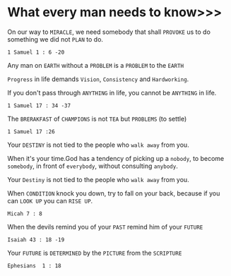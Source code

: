 # What every man needs to know>>>

On our way to `MIRACLE`, we need somebody that shall `PROVOKE` us to do something we did not `PLAN` to do. 
```
1 Samuel 1 : 6 -20
```
Any man on `EARTH` without a `PROBLEM` is a `PROBLEM` to the `EARTH`

`Progress` in life demands `Vision`, `Consistency` and `Hardworking`.

If you don't pass through `ANYTHING` in life, you cannot be `ANYTHING` in life.
```
1 Samuel 17 : 34 -37
```
The `BRERAKFAST` of `CHAMPIONS` is not `TEA` but `PROBLEMS` (to settle)
```
1 Samuel 17 :26
```
Your `DESTINY` is not tied to the people who `walk away` from you.

When it's your time.God has a tendency of picking up a `nobody`, to become `somebody`, in front of `everybody`, without consulting `anybody`. 

Your `Destiny` is not tied to the people who `walk away` from you.

When `CONDITION` knock you down, try to fall on your back, because if you can `LOOK UP` you can `RISE UP`.
```
Micah 7 : 8
```
When the devils remind you of your `PAST` remind him of your `FUTURE`
```
Isaiah 43 : 18 -19
```

Your `FUTURE` is `DETERMINED` by the `PICTURE` from the `SCRIPTURE`
```
Ephesians  1 : 18
```

